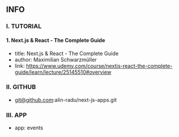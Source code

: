 ## INFO

### I. TUTORIAL

#### 1. Next.js & React - The Complete Guide

- title: Next.js & React - The Complete Guide
- author: Maximilian Schwarzmüller
- link: https://www.udemy.com/course/nextjs-react-the-complete-guide/learn/lecture/25145510#overview

### II. GITHUB

- git@github.com:alin-radu/next-js-apps.git

### III. APP

- app: events
